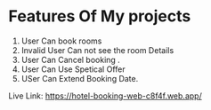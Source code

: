 # Features Of My projects

1. User Can book rooms
2. Invalid User Can not see the room Details
3. User Can Cancel booking .
4. User Can Use Spetical Offer
5. USer Can Extend Booking Date.


Live Link: https://hotel-booking-web-c8f4f.web.app/
